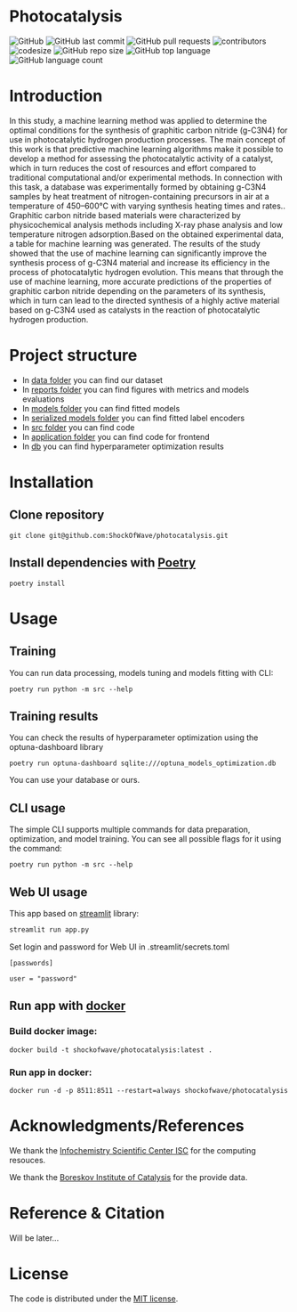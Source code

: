 # Photocatalysis

![GitHub](https://img.shields.io/github/license/ShockOfWave/photocatalysis)
![GitHub last commit](https://img.shields.io/github/last-commit/ShockOfWave/photocatalysis)
![GitHub pull requests](https://img.shields.io/github/issues-pr/ShockOfWave/photocatalysis)
![contributors](https://img.shields.io/github/contributors/ShockOfWave/photocatalysis) 
![codesize](https://img.shields.io/github/languages/code-size/ShockOfWave/photocatalysis)
![GitHub repo size](https://img.shields.io/github/repo-size/ShockOfWave/photocatalysis)
![GitHub top language](https://img.shields.io/github/languages/top/ShockOfWave/photocatalysis)
![GitHub language count](https://img.shields.io/github/languages/count/ShockOfWave/photocatalysis)

# Introduction

In this study, a machine learning method was applied to determine the optimal conditions for the synthesis of graphitic carbon nitride  (g-C3N4) for use in photocatalytic hydrogen production processes. The main concept of this work is that predictive machine learning algorithms make it possible to develop a method for assessing the photocatalytic activity of a catalyst, which in turn reduces the cost of resources and effort compared to traditional computational and/or experimental methods. In connection with this task, a database was experimentally formed by obtaining g-C3N4 samples by heat treatment of nitrogen-containing precursors in air at a temperature of 450–600°C with varying synthesis heating times and rates.. Graphitic carbon nitride based materials were characterized by physicochemical analysis methods including X-ray phase analysis and low temperature nitrogen adsorption.Based on the obtained experimental data, a table for machine learning was generated. The results of the study showed that the use of machine learning can significantly improve the synthesis process of g-C3N4 material and increase its efficiency in the process of photocatalytic hydrogen evolution. This means that through the use of machine learning, more accurate predictions of the properties of graphitic carbon nitride depending on the parameters of its synthesis, which in turn can lead to the directed synthesis of a highly active material based on g-C3N4 used as catalysts in the reaction of photocatalytic hydrogen production.

# Project structure

- In [data folder](data/) you can find our dataset
- In [reports folder](reports/) you can find figures with metrics and models evaluations
- In [models folder](models/) you can find fitted models
- In [serialized models folder](serialized_models/) you can find fitted label encoders
- In [src folder](src/) you can find code
- In [application folder](app/) you can find code for frontend
- In [db](optuna_models_optimization.db) you can find hyperparameter optimization results

# Installation

## Clone repository

```
git clone git@github.com:ShockOfWave/photocatalysis.git
```

## Install dependencies with [Poetry](https://python-poetry.org)

```
poetry install
```

# Usage

## Training
You can run data processing, models tuning and models fitting with CLI:
```
poetry run python -m src --help
```

## Training results
You can check the results of hyperparameter optimization using the optuna-dashboard library
```
poetry run optuna-dashboard sqlite:///optuna_models_optimization.db
```

You can use your database or ours.

## CLI usage
The simple CLI supports multiple commands for data preparation, optimization, and model training. You can see all possible flags for it using the command:
```
poetry run python -m src --help
```

## Web UI usage
This app based on [streamlit](https://streamlit.io) library:
```bash
streamlit run app.py
```
Set login and password for Web UI in .streamlit/secrets.toml
```
[passwords]

user = "password"
```

## Run app with [docker](https://www.docker.com)
### Build docker image:
```
docker build -t shockofwave/photocatalysis:latest .
```

### Run app in docker:
```
docker run -d -p 8511:8511 --restart=always shockofwave/photocatalysis
```

# Acknowledgments/References
We thank the [Infochemistry Scientific Center ISC](https://infochemistry.ru) for the computing resouces.

We thank the [Boreskov Institute of Catalysis](https://catalysis.ru) for the provide data.

# Reference & Citation

Will be later...

# License
The code is distributed under the [MIT license](https://opensource.org/license/mit/).

